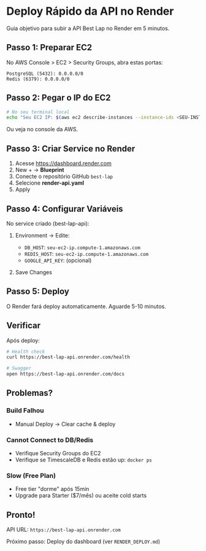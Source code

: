 # Deploy Rápido da API no Render

Guia objetivo para subir a API Best Lap no Render em 5 minutos.

## Passo 1: Preparar EC2

No AWS Console > EC2 > Security Groups, abra estas portas:

```
PostgreSQL (5432): 0.0.0.0/0
Redis (6379): 0.0.0.0/0
```

## Passo 2: Pegar o IP do EC2

```bash
# No seu terminal local
echo "Seu EC2 IP: $(aws ec2 describe-instances --instance-ids <SEU-INSTANCE-ID> --query 'Reservations[0].Instances[0].PublicDnsName' --output text)"
```

Ou veja no console da AWS.

## Passo 3: Criar Service no Render

1. Acesse https://dashboard.render.com
2. New + → **Blueprint**
3. Conecte o repositório GitHub `best-lap`
4. Selecione **render-api.yaml**
5. Apply

## Passo 4: Configurar Variáveis

No service criado (best-lap-api):

1. Environment → Edite:
   - `DB_HOST`: `seu-ec2-ip.compute-1.amazonaws.com`
   - `REDIS_HOST`: `seu-ec2-ip.compute-1.amazonaws.com`  
   - `GOOGLE_API_KEY`: (opcional)

2. Save Changes

## Passo 5: Deploy

O Render fará deploy automaticamente. Aguarde 5-10 minutos.

## Verificar

Após deploy:

```bash
# Health check
curl https://best-lap-api.onrender.com/health

# Swagger
open https://best-lap-api.onrender.com/docs
```

## Problemas?

### Build Falhou
- Manual Deploy → Clear cache & deploy

### Cannot Connect to DB/Redis  
- Verifique Security Groups do EC2
- Verifique se TimescaleDB e Redis estão up: `docker ps`

### Slow (Free Plan)
- Free tier "dorme" após 15min
- Upgrade para Starter ($7/mês) ou aceite cold starts

## Pronto!

API URL: `https://best-lap-api.onrender.com`

Próximo passo: Deploy do dashboard (ver `RENDER_DEPLOY.md`)
